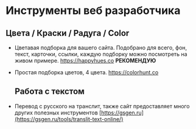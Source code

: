 
   <h1>Инструменты веб разработчика</h1>
   

   <h2>Цвета / Краски / Радуга / Color</h2>

* Цветавая подборка для вашего сайта. Подобрано для всего, фон, текст, карточки, ссылки, каждую подборку можно посмотреть на живом примере. https://happyhues.co **РЕКОМЕНДУЮ**
  
* Простая подборка цветов, 4 цвета. https://colorhunt.co

  
   <h2>Работа с текстом</h2>
  
* Перевод с русского на транслит, также сайт предоставляет много других полезных инструментов [https://gsgen.ru](https://gsgen.ru/tools/translit-text-online/)

  
  
  
  
  
  
  
  
  
  
  
  
  
  
  
  
  
  
  
  
  
  
  
  
  
  
  
  
  
  
  
  
  
  
  
  
  
  
  
  
  
  
  
  
  
  
  
  
